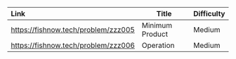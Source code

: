 | Link                                | Title           | Difficulty |
| :---------------------------------- | --------------- | ---------- |
| https://fishnow.tech/problem/zzz005 | Minimum Product | Medium     |
| https://fishnow.tech/problem/zzz006 | Operation       | Medium     |



